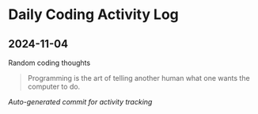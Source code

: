 # Daily Coding Activity Log

## 2024-11-04

Random coding thoughts

> Programming is the art of telling another human what one wants the computer to do.

*Auto-generated commit for activity tracking*
